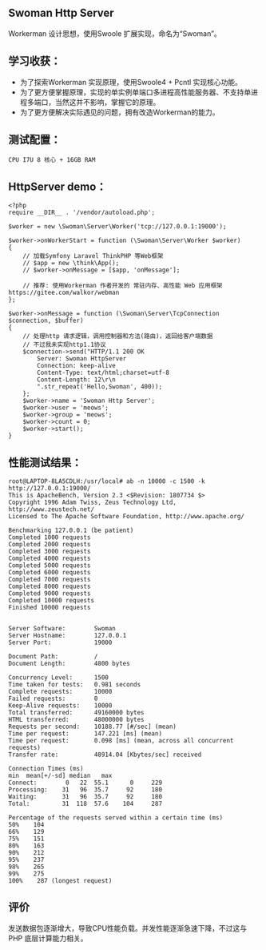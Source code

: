 ## Swoman Http Server 

Workerman 设计思想，使用Swoole 扩展实现，命名为“Swoman”。

## 学习收获：
- 为了探索Workerman 实现原理，使用Swoole4 + Pcntl 实现核心功能。
- 为了更方便掌握原理，实现的单实例单端口多进程高性能服务器、不支持单进程多端口，当然这并不影响，掌握它的原理。
- 为了更方便解决实际遇见的问题，拥有改造Workerman的能力。

## 测试配置：
    CPU I7U 8 核心 + 16GB RAM
## HttpServer demo：
    <?php
    require __DIR__ . '/vendor/autoload.php';

    $worker = new \Swoman\Server\Worker('tcp://127.0.0.1:19000');
    
    $worker->onWorkerStart = function (\Swoman\Server\Worker $worker)
    {
        // 加载Symfony Laravel ThinkPHP 等Web框架
        // $app = new \think\App();
        // $worker->onMessage = [$app, 'onMessage'];
    
        // 推荐: 使用Workerman 作者开发的 常驻内存、高性能 Web 应用框架 https://gitee.com/walkor/webman
    };
    
    $worker->onMessage = function (\Swoman\Server\TcpConnection $connection, $buffer)
    {
        // 处理http 请求逻辑，调用控制器和方法(路由)，返回给客户端数据
        // 不过我未实现http1.1协议
        $connection->send("HTTP/1.1 200 OK
            Server: Swoman HttpServer
            Connection: keep-alive
            Content-Type: text/html;charset=utf-8
            Content-Length: 12\r\n
            ".str_repeat('Hello,Swoman', 400));
        };
        $worker->name = 'Swoman Http Server';
        $worker->user = 'meows';
        $worker->group = 'meows';
        $worker->count = 0;
        $worker->start();
    }

## 性能测试结果：

    root@LAPTOP-8LA5CDLH:/usr/local# ab -n 10000 -c 1500 -k http://127.0.0.1:19000/
    This is ApacheBench, Version 2.3 <$Revision: 1807734 $>
    Copyright 1996 Adam Twiss, Zeus Technology Ltd, http://www.zeustech.net/
    Licensed to The Apache Software Foundation, http://www.apache.org/
    
    Benchmarking 127.0.0.1 (be patient)
    Completed 1000 requests
    Completed 2000 requests
    Completed 3000 requests
    Completed 4000 requests
    Completed 5000 requests
    Completed 6000 requests
    Completed 7000 requests
    Completed 8000 requests
    Completed 9000 requests
    Completed 10000 requests
    Finished 10000 requests
    
    
    Server Software:        Swoman
    Server Hostname:        127.0.0.1
    Server Port:            19000
    
    Document Path:          /
    Document Length:        4800 bytes
    
    Concurrency Level:      1500
    Time taken for tests:   0.981 seconds
    Complete requests:      10000
    Failed requests:        0
    Keep-Alive requests:    10000
    Total transferred:      49160000 bytes
    HTML transferred:       48000000 bytes
    Requests per second:    10188.77 [#/sec] (mean)
    Time per request:       147.221 [ms] (mean)
    Time per request:       0.098 [ms] (mean, across all concurrent requests)
    Transfer rate:          48914.04 [Kbytes/sec] received
    
    Connection Times (ms)
    min  mean[+/-sd] median   max
    Connect:        0   22  55.1      0     229
    Processing:    31   96  35.7     92     180
    Waiting:       31   96  35.7     92     180
    Total:         31  118  57.6    104     287
    
    Percentage of the requests served within a certain time (ms)
    50%    104
    66%    129
    75%    151
    80%    163
    90%    212
    95%    237
    98%    265
    99%    275
    100%    287 (longest request)

评价
---- 
发送数据包逐渐增大，导致CPU性能负载。并发性能逐渐急速下降，不过这与PHP 底层计算能力相关。

